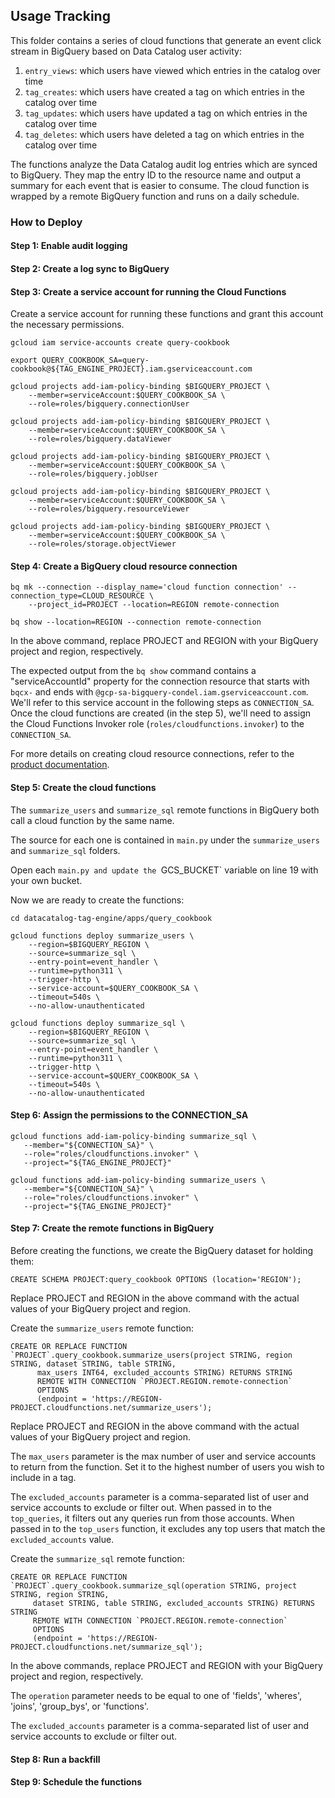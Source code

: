 ## Usage Tracking

This folder contains a series of cloud functions that generate an event click stream in BigQuery based on Data Catalog user activity:

1) `entry_views`: which users have viewed which entries in the catalog over time 
2) `tag_creates`: which users have created a tag on which entries in the catalog over time
3) `tag_updates`: which users have updated a tag on which entries in the catalog over time
4) `tag_deletes`: which users have deleted a tag on which entries in the catalog over time

The functions analyze the Data Catalog audit log entries which are synced to BigQuery. They map the entry ID to the resource name and output a summary for each event that is easier to consume. The cloud function is wrapped by a remote BigQuery function and runs on a daily schedule. 


### How to Deploy

#### Step 1: Enable audit logging 

#### Step 2: Create a log sync to BigQuery

#### Step 3: Create a service account for running the Cloud Functions

Create a service account for running these functions and grant this account the necessary permissions.   

```
gcloud iam service-accounts create query-cookbook

export QUERY_COOKBOOK_SA=query-cookbook@${TAG_ENGINE_PROJECT}.iam.gserviceaccount.com

gcloud projects add-iam-policy-binding $BIGQUERY_PROJECT \
    --member=serviceAccount:$QUERY_COOKBOOK_SA \
    --role=roles/bigquery.connectionUser

gcloud projects add-iam-policy-binding $BIGQUERY_PROJECT \
    --member=serviceAccount:$QUERY_COOKBOOK_SA \
    --role=roles/bigquery.dataViewer

gcloud projects add-iam-policy-binding $BIGQUERY_PROJECT \
    --member=serviceAccount:$QUERY_COOKBOOK_SA \
    --role=roles/bigquery.jobUser

gcloud projects add-iam-policy-binding $BIGQUERY_PROJECT \
    --member=serviceAccount:$QUERY_COOKBOOK_SA \
    --role=roles/bigquery.resourceViewer

gcloud projects add-iam-policy-binding $BIGQUERY_PROJECT \
    --member=serviceAccount:$QUERY_COOKBOOK_SA \
    --role=roles/storage.objectViewer
```

#### Step 4: Create a BigQuery cloud resource connection 

```
bq mk --connection --display_name='cloud function connection' --connection_type=CLOUD_RESOURCE \
	--project_id=PROJECT --location=REGION remote-connection

bq show --location=REGION --connection remote-connection
```

In the above command, replace PROJECT and REGION with your BigQuery project and region, respectively.  

The expected output from the `bq show` command contains a "serviceAccountId" property for the connection resource that starts with `bqcx-` and ends with `@gcp-sa-bigquery-condel.iam.gserviceaccount.com`. We'll refer to this service account in the following steps as `CONNECTION_SA`. Once the cloud functions are created (in the step 5), we'll need to assign the Cloud Functions Invoker role (`roles/cloudfunctions.invoker`) to the `CONNECTION_SA`. 

For more details on creating cloud resource connections, refer to the [product documentation](https://cloud.google.com/bigquery/docs/reference/standard-sql/remote-functions#sample_code). 


#### Step 5: Create the cloud functions

The `summarize_users` and `summarize_sql` remote functions in BigQuery both call a cloud function by the same name. 

The source for each one is contained in `main.py` under the `summarize_users` and `summarize_sql` folders. 

Open each `main.py and update the `GCS_BUCKET` variable on line 19 with your own bucket. 

Now we are ready to create the functions:

```
cd datacatalog-tag-engine/apps/query_cookbook

gcloud functions deploy summarize_users \
    --region=$BIGQUERY_REGION \
    --source=summarize_sql \
    --entry-point=event_handler \
    --runtime=python311 \
    --trigger-http \
    --service-account=$QUERY_COOKBOOK_SA \
    --timeout=540s \
    --no-allow-unauthenticated

gcloud functions deploy summarize_sql \
    --region=$BIGQUERY_REGION \
    --source=summarize_sql \
    --entry-point=event_handler \
    --runtime=python311 \
    --trigger-http \
    --service-account=$QUERY_COOKBOOK_SA \
    --timeout=540s \
    --no-allow-unauthenticated
```

#### Step 6: Assign the permissions to the CONNECTION_SA

```
gcloud functions add-iam-policy-binding summarize_sql \
   --member="${CONNECTION_SA}" \
   --role="roles/cloudfunctions.invoker" \
   --project="${TAG_ENGINE_PROJECT}"

gcloud functions add-iam-policy-binding summarize_users \
   --member="${CONNECTION_SA}" \
   --role="roles/cloudfunctions.invoker" \
   --project="${TAG_ENGINE_PROJECT}"
```


#### Step 7: Create the remote functions in BigQuery

Before creating the functions, we create the BigQuery dataset for holding them:

```
CREATE SCHEMA PROJECT:query_cookbook OPTIONS (location='REGION');
```

Replace PROJECT and REGION in the above command with the actual values of your BigQuery project and region. 


Create the `summarize_users` remote function:

```
CREATE OR REPLACE FUNCTION `PROJECT`.query_cookbook.summarize_users(project STRING, region STRING, dataset STRING, table STRING, 
      max_users INT64, excluded_accounts STRING) RETURNS STRING 
      REMOTE WITH CONNECTION `PROJECT.REGION.remote-connection` 
      OPTIONS 
      (endpoint = 'https://REGION-PROJECT.cloudfunctions.net/summarize_users');
```
Replace PROJECT and REGION in the above command with the actual values of your BigQuery project and region. 

The `max_users` parameter is the max number of user and service accounts to return from the function. 
Set it to the highest number of users you wish to include in a tag. 

The `excluded_accounts` parameter is a comma-separated list of user and service accounts to exclude or filter out. 
When passed in to the `top_queries`, it filters out any queries run from those accounts. 
When passed in to the `top_users` function, it excludes any top users that match the `excluded_accounts` value. 


Create the `summarize_sql` remote function:

```
CREATE OR REPLACE FUNCTION `PROJECT`.query_cookbook.summarize_sql(operation STRING, project STRING, region STRING, 
     dataset STRING, table STRING, excluded_accounts STRING) RETURNS STRING 
     REMOTE WITH CONNECTION `PROJECT.REGION.remote-connection` 
     OPTIONS 
     (endpoint = 'https://REGION-PROJECT.cloudfunctions.net/summarize_sql');
```

In the above commands, replace PROJECT and REGION with your BigQuery project and region, respectively. 


The `operation` parameter needs to be equal to one of 'fields', 'wheres', 'joins', 'group_bys', or 'functions'. 

The `excluded_accounts` parameter is a comma-separated list of user and service accounts to exclude or filter out. 


#### Step 8: Run a backfill


#### Step 9: Schedule the functions

